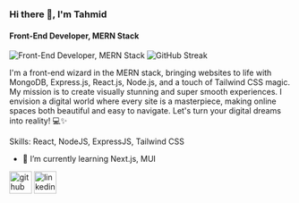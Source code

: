 ### Hi there 👋, I'm Tahmid
#### Front-End Developer, MERN Stack
![Front-End Developer, MERN Stack](https://arturssmirnovs.github.io/github-profile-readme-generator/images/banner.png)
<img src="https://github-readme-streak-stats.herokuapp.com/?user=pantho0&theme=midnight-purple&hide_border=false" alt="GitHub Streak" style="width: 1280px, height:200px">






I'm a front-end wizard in the MERN stack, bringing websites to life with MongoDB, Express.js, React.js, Node.js, and a touch of Tailwind CSS magic. My mission is to create visually stunning and super smooth experiences. I envision a digital world where every site is a masterpiece, making online spaces both beautiful and easy to navigate. Let's turn your digital dreams into reality! 💻✨

Skills: React, NodeJS, ExpressJS, Tailwind CSS

- 🌱 I’m currently learning Next.js, MUI 


[<img src='https://cdn.jsdelivr.net/npm/simple-icons@3.0.1/icons/github.svg' alt='github' height='40'>](https://github.com/pantho0)  [<img src='https://cdn.jsdelivr.net/npm/simple-icons@3.0.1/icons/linkedin.svg' alt='linkedin' height='40'>](https://www.linkedin.com/in/pantho-mashreky/)  



